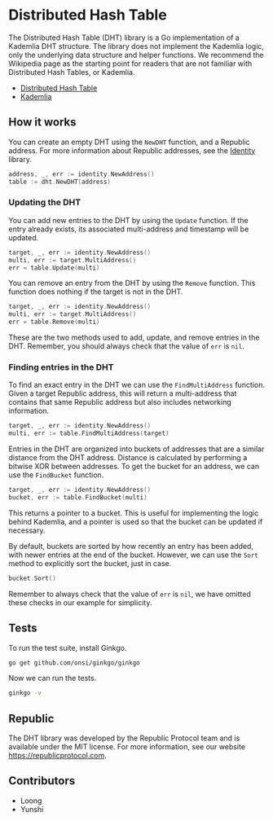 # Distributed Hash Table

The Distributed Hash Table (DHT) library is a Go implementation of a Kademlia DHT structure. The library does not implement the Kademlia logic, only the underlying data structure and helper functions. We recommend the Wikipedia page as the starting point for readers that are not familiar with Distributed Hash Tables, or Kademlia.

* [Distributed Hash Table](https://en.wikipedia.org/wiki/Distributed_hash_table)
* [Kademlia](https://en.wikipedia.org/wiki/Kademlia)

## How it works

You can create an empty DHT using the `NewDHT` function, and a Republic address. For more information about Republic addresses, see the [Identity](https://github.com/republicprotocol/go-identity) library.

```go
address, _, err := identity.NewAddress()
table := dht.NewDHT(address)
```

### Updating the DHT

You can add new entries to the DHT by using the `Update` function. If the entry already exists, its associated multi-address and timestamp will be updated.

```go
target, _, err := identity.NewAddress()
multi, err := target.MultiAddress()
err = table.Update(multi)
```

You can remove an entry from the DHT by using the `Remove` function. This function does nothing if the target is not in the DHT.

```go
target, _, err := identity.NewAddress()
multi, err := target.MultiAddress()
err = table.Remove(multi)
```

These are the two methods used to add, update, and remove entries in the DHT. Remember, you should always check that the value of `err` is `nil`.

### Finding entries in the DHT

To find an exact entry in the DHT we can use the `FindMultiAddress` function. Given a target Republic address, this will return a multi-address that contains that same Republic address but also includes networking information.

```go
target, _, err := identity.NewAddress()
multi, err := table.FindMultiAddress(target)
```

Entries in the DHT are organized into buckets of addresses that are a similar distance from the DHT address. Distance is calculated by performing a bitwise XOR between addresses. To get the bucket for an address, we can use the `FindBucket` function.

```go
target, _, err := identity.NewAddress()
bucket, err := table.FindBucket(multi)
```

This returns a pointer to a bucket. This is useful for implementing the logic behind Kademlia, and a pointer is used so that the bucket can be updated if necessary.

By default, buckets are sorted by how recently an entry has been added, with newer entries at the end of the bucket. However, we can use the `Sort` method to explicitly sort the bucket, just in case.

```go
bucket.Sort()
```

Remember to always check that the value of `err` is `nil`, we have omitted these checks in our example for simplicity.

## Tests

To run the test suite, install Ginkgo.

```sh
go get github.com/onsi/ginkgo/ginkgo
```

Now we can run the tests.

```sh
ginkgo -v
```

## Republic

The DHT library was developed by the Republic Protocol team and is available under the MIT license. For more information, see our website https://republicprotocol.com.

## Contributors

* Loong
* Yunshi